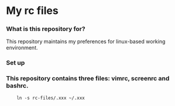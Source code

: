 # My rc files #

### What is this repository for? ###
This repository maintains my preferences for linux-based working environment.

### Set up ###
### This repository contains three files: vimrc, screenrc and bashrc.
		ln -s rc-files/.xxx ~/.xxx
